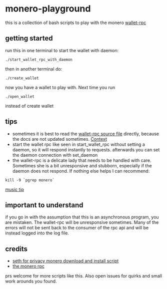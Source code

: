 # monero-playground
this is a collection of bash scripts to play with the monero [wallet-rpc](https://www.getmonero.org/resources/developer-guides/wallet-rpc.html)

## getting started

run this in one terminal to start the wallet with daemon: 

```
./start_wallet_rpc_with_daemon 
```

then in another terminal do:

```
./create_wallet
```

now you have a wallet to play with. Next time you run 

```
./open_wallet
```

instead of create wallet

## tips
* sometimes it is best to read the [wallet-rpc source file](https://github.com/monero-project/monero/blob/8349cfe4a63cfc63d50ce3818886b67a05e240a4/src/wallet/wallet_rpc_server.cpp#L2141) directly, because the docs are not updated sometimes. [Context](https://twitter.com/spirobel/status/1528978285354360832)
* start the wallet rpc like seen in start_wallet_rpc without setting a daemon, so it will  respond instantly to requests.
afterwards you can set the daemon connection with set_daemon
* the wallet-rpc is a delicate lady that needs to be handled with care. Sometimes she is a bit unresponsive and stubborn, especially if the daemon does not respond. If nothing else helps I can recommend:
```
kill -9 `pgrep monero`
```
[music tip](https://www.youtube.com/watch?v=rXwMrBb2x1Q)

## important to understand

if you go in with the assumption that this is an asynchronous program, you are mistaken. The wallet-rpc will be unresponsive sometimes. Many of the errors will not be sent back to the consumer of the rpc api and will be instead logged into the log file.

## credits
 * [seth for privacy monero download and install script](https://sethforprivacy.com/guides/run-a-monero-node-advanced/#download-and-install-monerod)
 * [the monero rpc](https://github.com/monero-project/monero/blob/8349cfe4a63cfc63d50ce3818886b67a05e240a4/src/wallet/wallet_rpc_server.cpp)

 prs welcome for more scripts like this. Also open issues for quirks and small work arounds you found.

